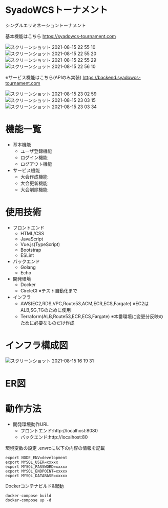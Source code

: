 # SyadoWCSトーナメント

シングルエリミネーショントーナメント

基本機能はこちら
https://syadowcs-tournament.com

![スクリーンショット 2021-08-15 22 55 10](https://user-images.githubusercontent.com/8272683/129480913-47d6ae2a-d6a7-4a31-93ba-b705049e7a31.png)
![スクリーンショット 2021-08-15 22 55 20](https://user-images.githubusercontent.com/8272683/129480925-690b7015-a59f-4b6e-82f5-af0443b5d0a0.png)
![スクリーンショット 2021-08-15 22 55 29](https://user-images.githubusercontent.com/8272683/129481010-9ef79d04-f779-4e64-bb63-bbe079623941.png)
![スクリーンショット 2021-08-15 22 56 10](https://user-images.githubusercontent.com/8272683/129481018-3c28df49-5dac-4e1d-a565-7d44e71c2576.png)

※サービス機能はこちら(APIのみ実装)
https://backend.syadowcs-tournament.com

![スクリーンショット 2021-08-15 23 02 59](https://user-images.githubusercontent.com/8272683/129481118-df8c3235-abcc-4fe8-b97f-502933b9b2df.png)
![スクリーンショット 2021-08-15 23 03 15](https://user-images.githubusercontent.com/8272683/129481138-003d3a8f-3831-4731-bcf0-ac1e55c5cfbf.png)
![スクリーンショット 2021-08-15 23 03 34](https://user-images.githubusercontent.com/8272683/129481328-5a55a209-d779-44b1-84f2-5b35a851ce63.png)

# 機能一覧
- 基本機能
  - ユーザ登録機能
  - ログイン機能
  - ログアウト機能
- サービス機能
  - 大会作成機能
  - 大会更新機能
  - 大会削除機能

# 使用技術
- フロントエンド
  - HTML/CSS
  - JavaScript
  - Vue.js(TypeScript)
  - Bootstrap
  - ESLint
- バックエンド
  - Golang
  - Echo
- 開発環境
  - Docker
  - CircleCI ※テスト自動化まで
- インフラ
  - AWS(EC2,RDS,VPC,Route53,ACM,ECR,ECS,Fargate) ※EC2はALB,SG,TGのために使用
  - Terraform(ALB,Route53,ECR,ECS,Fargate) ※本番環境に変更分反映のために必要なものだけ作成

# インフラ構成図
![スクリーンショット 2021-08-15 16 19 31](https://user-images.githubusercontent.com/8272683/129470462-4dcdb8da-9a64-433e-bc44-a7419a443ed9.png)

# ER図

# 動作方法

- 開発環境動作URL
  - フロントエンド:http://localhost:8080
  - バックエンド:http://localhost:80

環境変数の設定
.envrcに以下の内容の情報を記載
```
export NODE_ENV=development
export MYSQL_USER=xxxxx
export MYSQL_PASSWORD=xxxxx
export MYSQL_ENDPOINT=xxxxx
export MYSQL_DATABASE=xxxxx
```
Dockerコンテナビルド&起動
```
docker-compose build
docker-compose up -d
```
